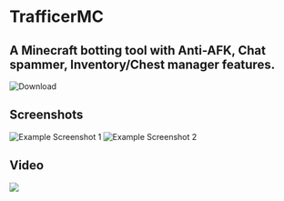 # TrafficerMC
## A Minecraft botting tool with Anti-AFK, Chat spammer, Inventory/Chest manager features.

![Download](https://github.com/RattlesHyper/TrafficerMC/releases)

## Screenshots
![Example Screenshot 1](https://cdn.discordapp.com/attachments/962345126536036415/962345349534593104/unknown.png)
![Example Screenshot 2](https://cdn.discordapp.com/attachments/962345126536036415/962346013786529802/unknown.png)

## Video
[![](https://cdn.discordapp.com/attachments/962345126536036415/962355332263317554/hqdefault.jpg)](https://www.youtube.com/watch?v=eAe9m-d-el0&t=2s)
